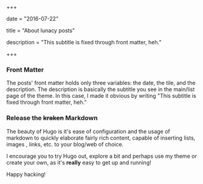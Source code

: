 +++

date = "2016-07-22"

title = "About lunacy posts"

description = "This subtitle is fixed through front matter, heh."

+++

### Front Matter

The posts' front matter holds only three variables: the date, the tile, and the description. The description is basically the subtitle you see in the main/list page of the theme. In this case, I made it obvious by writing "This subtitle is fixed through front matter, heh."

### Release the ~~kraken~~ Markdown

The beauty of Hugo is it's ease of configuration and the usage of markdown to quickly elaborate fairly rich content, capable of inserting lists, images , links, etc. to your blog/web of choice.

I encourage you to try Hugo out, explore a bit and perhaps use my theme or create your own, as it's **really** easy to get up and running!

Happy hacking! 